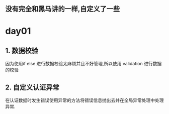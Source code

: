
## 没有完全和黑马讲的一样,自定义了一些

# day01
## 1. 数据校验
因为使用if else 进行数据校验太麻烦并且不好管理,所以使用 validation 进行数据的校验

## 2. 自定义认证异常
在认证数据时发生错误使用异常的方法将错误信息抛出去并在全局异常处理中处理异常.


